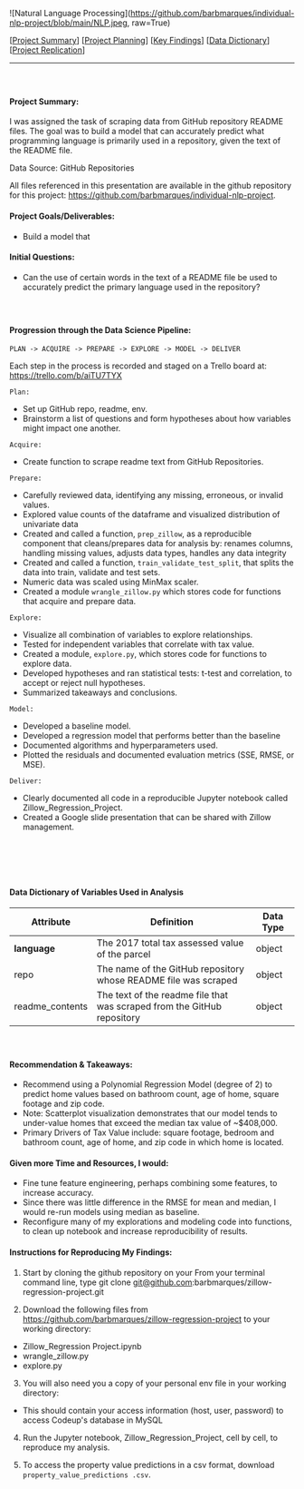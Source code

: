 <a name="top"></a>
![Natural Language Processing](https://github.com/barbmarques/individual-nlp-project/blob/main/NLP.jpeg, raw=True)



<a id='navigation'></a>

[[Project Summary](#project-summary)]
[[Project Planning](#pipeline)]
[[Key Findings](#key-findings)]
[[Data Dictionary](#data-dictionary)]
[[Project Replication](#replication)]

___
<a name="project-summary"></a><h1><img src=""/></h1>

#### Project Summary:

I was assigned the task of scraping data from GitHub repository README files. The goal was to build a model that can accurately predict what programming language is primarily used in a repository, given the text of the README file.

Data Source: GitHub Repositories

All files referenced in this presentation are available in the github repository for this project:   https://github.com/barbmarques/individual-nlp-project.


#### Project Goals/Deliverables:
- Build a model that 

#### Initial Questions: 
- Can the use of certain words in the text of a README file be used to accurately predict the primary language used in the repository?



<a name="pipeline"></a><h1><img src=""/></h1>


#### Progression through the Data Science Pipeline: 
``` PLAN -> ACQUIRE -> PREPARE -> EXPLORE -> MODEL -> DELIVER ```

Each step in the process is recorded and staged on a Trello board at: https://trello.com/b/aiTU7TYX


```Plan:```
- Set up GitHub repo, readme, env.
- Brainstorm a list of questions and form hypotheses about how variables might impact one another. 

```Acquire:```
- Create function to scrape readme text from GitHub Repositories.

```Prepare:```
- Carefully reviewed data, identifying any missing, erroneous, or invalid values. 
- Explored value counts of the dataframe and visualized distribution of univariate data 
- Created and called a function, ```prep_zillow```, as a reproducible component that cleans/prepares data for analysis by: renames columns, handling missing values, adjusts data types, handles any data integrity
- Created and called a function, ```train_validate_test_split```, that splits the data into train, validate and test sets.
- Numeric data was scaled using MinMax scaler.
- Created a module ```wrangle_zillow.py``` which stores code for functions that acquire and prepare data.

```Explore:```
- Visualize all combination of variables to explore relationships.
- Tested for independent variables that correlate with tax value.
- Created a module, ```explore.py```, which stores code for functions to explore data.
- Developed hypotheses and ran statistical tests: t-test and correlation, to accept or reject null hypotheses.
- Summarized takeaways and conclusions.

```Model:``` 
- Developed a baseline model.
- Developed a regression model that performs better than the baseline
- Documented algorithms and hyperparameters used.
- Plotted the residuals and documented evaluation metrics (SSE, RMSE, or MSE).

```Deliver:```
- Clearly documented all code in a reproducible Jupyter notebook called Zillow_Regression_Project.
- Created a Google slide presentation that can be shared with Zillow management.

<a name="key-findings"></a><h1><img src=""/></h1>


<a name="data-dictionary"></a><h1><img src=""/></h1>
#### Data Dictionary of Variables Used in Analysis

| Attribute | Definition | Data Type |
| ----- | ----- | ----- |
| **language**| The 2017 total tax assessed value of the parcel | object|
|repo| The name of the GitHub repository whose README file was scraped | object |
|readme_contents| The text of the readme file that was scraped from the GitHub repository| object |


<a name="replication"></a><h1><img src=""/></h1>




#### Recommendation & Takeaways:

- Recommend using a Polynomial Regression Model (degree of 2) to predict home values based on bathroom count, age of home, square footage and zip code.
- Note: Scatterplot visualization demonstrates that our model tends to under-value homes that exceed the median tax value of ~$408,000.
- Primary Drivers of Tax Value include: square footage, bedroom and bathroom count, age of home, and zip code in which home is located.

#### Given more Time and Resources, I would:

- Fine tune feature engineering, perhaps combining some features, to increase accuracy.
- Since there was little difference in the RMSE for mean and median, I would re-run models using median as baseline. 
- Reconfigure many of my explorations and modeling code into functions, to clean up notebook and increase reproducibility of results.






#### Instructions for Reproducing My Findings:

1.  Start by cloning the github repository on your From your terminal command line, type git clone git@github.com:barbmarques/zillow-regression-project.git

2.  Download the following files from https://github.com/barbmarques/zillow-regression-project to your working directory:  
 - Zillow_Regression Project.ipynb
 - wrangle_zillow.py
 - explore.py
  
3.  You will also need you a copy of your personal env file in your working directory:
 - This should contain your access information (host, user, password) to access Codeup's database in MySQL

4. Run the Jupyter notebook, Zillow_Regression_Project, cell by cell, to reproduce my analysis.

4. To access the property value predictions in a csv format, download ```property_value_predictions
.csv```. 


